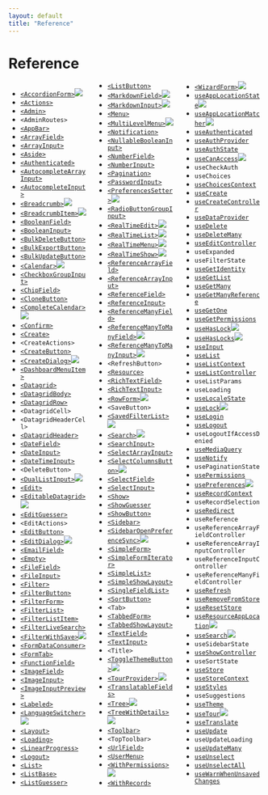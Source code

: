 ```yaml
---
layout: default
title: "Reference"
---
```


# Reference

<div style="column-count:3" markdown="1">

* [`<AccordionForm>`](https://marmelab.com/ra-enterprise/modules/ra-form-layout#accordionform)<img class="icon" src="./img/premium.svg" />
* [`<Actions>`](./CreateEdit.md#actions)
* [`<Admin>`](./Admin.md)
* `<AdminRoutes>`
* [`<AppBar>`](./Theming.md#customizing-the-appbar-content)
* [`<ArrayField>`](./ArrayField.md)
* [`<ArrayInput>`](./ArrayInput.md)
* [`<Aside>`](./CreateEdit.md#aside-component)
* [`<Authenticated>`](./Authenticated.md)
* [`<AutocompleteArrayInput>`](./AutocompleteArrayInput.md)
* [`<AutocompleteInput>`](./AutocompleteInput.md)
* [`<Breadcrumb>`](https://marmelab.com/ra-enterprise/modules/ra-navigation#breadcrumb-adding-a-breadcrumb-path-to-every-page)<img class="icon" src="./img/premium.svg" />
* [`<BreadcrumbItem>`](https://marmelab.com/ra-enterprise/modules/ra-navigation#the-breadcrumbitem-component)<img class="icon" src="./img/premium.svg" />
* [`<BooleanField>`](./BooleanField.md)
* [`<BooleanInput>`](./BooleanInput.md)
* [`<BulkDeleteButton>`](./Buttons.md#bulkdeletebutton)
* [`<BulkExportButton>`](./Buttons.md#bulkexportbutton)
* [`<BulkUpdateButton>`](./Buttons.md#bulkupdatebutton)
* [`<Calendar>`](https://marmelab.com/ra-enterprise/modules/ra-calendar#calendar)<img class="icon" src="./img/premium.svg" />
* [`<CheckboxGroupInput>`](./CheckboxGroupInput.md)
* [`<ChipField>`](./ChipField.md)
* [`<CloneButton>`](./CreateEdit.md#prefilling-a-create-record)
* [`<CompleteCalendar>`](https://marmelab.com/ra-enterprise/modules/ra-calendar#completecalendar)<img class="icon" src="./img/premium.svg" />
* [`<Confirm>`](./Confirm.md)
* [`<Create>`](./CreateEdit.md#the-create-and-edit-components)
* `<CreateActions>`
* [`<CreateButton>`](./Buttons.md#createbutton)
* [`<CreateDialog>`](https://marmelab.com/ra-enterprise/modules/ra-form-layout#createdialog--editdialog)<img class="icon" src="./img/premium.svg" />
* [`<DashboardMenuItem>`](./Theming.md#using-a-custom-menu)
* [`<Datagrid>`](./Datagrid.md)
* [`<DatagridBody>`](./Datagrid.md#body)
* [`<DatagridRow>`](./Datagrid.md#body)
* `<DatagridCell>`
* `<DatagridHeaderCell>`
* [`<DatagridHeader>`](./Datagrid.md#header)
* [`<DateField>`](./DateField.md)
* [`<DateInput>`](./DateInput.md)
* [`<DateTimeInput>`](./DateTimeInput.md)
* `<DeleteButton>`
* [`<DualListInput>`](https://marmelab.com/ra-enterprise/modules/ra-relationships#duallistinput)<img class="icon" src="./img/premium.svg" />
* [`<Edit>`](./CreateEdit.md#the-create-and-edit-components)
* [`<EditableDatagrid>`](https://marmelab.com/ra-enterprise/modules/ra-editable-datagrid)<img class="icon" src="./img/premium.svg" />
* [`<EditGuesser>`](./CreateEdit.md#the-editguesser-component)
* `<EditActions>`
* [`<EditButton>`](./Buttons.md#editbutton)
* [`<EditDialog>`](https://marmelab.com/ra-enterprise/modules/ra-form-layout#createdialog--editdialog)<img class="icon" src="./img/premium.svg" />
* [`<EmailField>`](./EmailField.md)
* [`<Empty>`](./List.md#empty-empty-page-component)  
* [`<FileField>`](./FileField.md)
* [`<FileInput>`](./FileInput.md)
* [`<Filter>`](./List.md#filters-filter-inputs)
* [`<FilterButton>`](./Buttons.md#filterbutton)
* [`<FilterForm>`](./FilterForm.md)
* [`<FilterList>`](./FilterList.md)
* [`<FilterListItem>`](./FilterList.md#children)
* [`<FilterLiveSearch>`](./FilterLiveSearch.md)
* [`<FilterWithSave>`](https://marmelab.com/ra-enterprise/modules/ra-preferences#savedquerieslist-and-filterwithsave-store-user-queries-in-preferences)<img class="icon" src="./img/premium.svg" />
* [`<FormDataConsumer>`](./Inputs.md#linking-two-inputs)
* [`<FormTab>`](./CreateEdit.md#the-tabbedform-component)
* [`<FunctionField>`](./FunctionField.md)
* [`<ImageField>`](./ImageField.md)
* [`<ImageInput>`](./ImageInput.md)
* [`<ImageInputPreview>`](./ImageInput.md#imageinput)
* [`<Labeled>`](./Labeled.md)
* [`<LanguageSwitcher>`](https://marmelab.com/ra-enterprise/modules/ra-preferences#languageswitcher-store-the-locale-in-preferences)<img class="icon" src="./img/premium.svg" />
* [`<Layout>`](./Theming.md#using-a-custom-layout)
* [`<Loading>`](./Theming.md#loading)
* [`<LinearProgress>`](./Theming.md#linearprogress)
* [`<Logout>`](./Theming.md#using-a-custom-logout-button)
* [`<List>`](./List.md#usage)
* [`<ListBase>`](./ListBase.md#usage)
* [`<ListGuesser>`](./ListGuesser.md#usage)
* [`<ListButton>`](./Buttons.md#listbutton)
* [`<MarkdownField>`](https://marmelab.com/ra-enterprise/modules/ra-markdown#markdownfield)<img class="icon" src="./img/premium.svg" />
* [`<MarkdownInput>`](https://marmelab.com/ra-enterprise/modules/ra-markdown#markdowninput)<img class="icon" src="./img/premium.svg" />
* [`<Menu>`](./Theming.md#using-a-custom-menu)
* [`<MultiLevelMenu>`](https://marmelab.com/ra-enterprise/modules/ra-navigation#multilevelmenu-replacing-the-default-menu-by-a-multi-level-one)<img class="icon" src="./img/premium.svg" />
* [`<Notification>`](./Theming.md#notifications)
* [`<NullableBooleanInput>`](./NullableBooleanInput.md)
* [`<NumberField>`](./NumberField.md)
* [`<NumberInput>`](./NumberInput.md)
* [`<Pagination>`](./List.md#pagination-pagination-component)
* [`<PasswordInput>`](./PasswordInput.md)
* [`<PreferencesSetter>`](https://marmelab.com/ra-enterprise/modules/ra-preferences#preferencessetter-setting-preferences-declaratively)<img class="icon" src="./img/premium.svg" />
* [`<RadioButtonGroupInput>`](./RadioButtonGroupInput.md)
* [`<RealTimeEdit>`](https://marmelab.com/ra-enterprise/modules/ra-realtime#real-time-views-list-edit-show)<img class="icon" src="./img/premium.svg" />
* [`<RealTimeList>`](https://marmelab.com/ra-enterprise/modules/ra-realtime#real-time-views-list-edit-show)<img class="icon" src="./img/premium.svg" />
* [`<RealTimeMenu>`](https://marmelab.com/ra-enterprise/modules/ra-realtime#realtimemenu)<img class="icon" src="./img/premium.svg" />
* [`<RealTimeShow>`](https://marmelab.com/ra-enterprise/modules/ra-realtime#real-time-views-list-edit-show)<img class="icon" src="./img/premium.svg" />
* [`<ReferenceArrayField>`](./ReferenceArrayField.md)
* [`<ReferenceArrayInput>`](./ReferenceArrayInput.md)
* [`<ReferenceField>`](./ReferenceField.md)
* [`<ReferenceInput>`](./ReferenceInput.md)
* [`<ReferenceManyField>`](./ReferenceManyField.md)
* [`<ReferenceManyToManyField>`](https://marmelab.com/ra-enterprise/modules/ra-relationships#referencemanytomanyfield)<img class="icon" src="./img/premium.svg" />
* [`<ReferenceManyToManyInput>`](https://marmelab.com/ra-enterprise/modules/ra-relationships#referencemanytomanyinput)<img class="icon" src="./img/premium.svg" />
* `<RefreshButton>`
* [`<Resource>`](./Resource.md)
* [`<RichTextField>`](./RichTextField.md)
* [`<RichTextInput>`](./RichTextInput.md)
* [`<RowForm>`](https://marmelab.com/ra-enterprise/modules/ra-editable-datagrid#rowform)<img class="icon" src="./img/premium.svg" />
* `<SaveButton>`
* [`<SavedFilterList>`](https://marmelab.com/ra-enterprise/modules/ra-preferences#savedquerieslist-and-filterwithsave-store-user-queries-in-preferences)<img class="icon" src="./img/premium.svg" />
* [`<Search>`](https://marmelab.com/ra-enterprise/modules/ra-search#the-search-component)<img class="icon" src="./img/premium.svg" />
* [`<SearchInput>`](./FilteringTutorial.md#searchinput)
* [`<SelectArrayInput>`](./SelectArrayInput.md)
* [`<SelectColumnsButton>`](https://marmelab.com/ra-enterprise/modules/ra-preferences#selectcolumnsbutton-store-datagrid-columns-in-preferences)<img class="icon" src="./img/premium.svg" />
* [`<SelectField>`](./SelectField.md)
* [`<SelectInput>`](./SelectInput.md)
* [`<Show>`](./Show.md#show)
* [`<ShowGuesser`](./ShowGuesser.md#showguesser)
* [`<ShowButton>`](./Buttons.md#showbutton)
* [`<Sidebar>`](./Theming.md#sidebar-customization)
* [`<SidebarOpenPreferenceSync>`](https://marmelab.com/ra-enterprise/modules/ra-preferences#sidebaropenpreferencesync-store-the-sidebar-openclose-state-in-preferences)<img class="icon" src="./img/premium.svg" />
* [`<SimpleForm>`](./CreateEdit.md#the-simpleform-component)
* [`<SimpleFormIterator>`](./ArrayInput.md#usage)
* [`<SimpleList>`](./SimpleList.md)
* [`<SimpleShowLayout>`](./SimpleShowLayout.md)
* [`<SingleFieldList>`](./SingleFieldList.md)
* [`<SortButton>`](./Buttons.md#sortbutton)
* `<Tab>`
* [`<TabbedForm>`](./CreateEdit.md#the-tabbedform-component)
* [`<TabbedShowLayout>`](./TabbedShowLayout.md)
* [`<TextField>`](./TextField.md)
* [`<TextInput>`](./TextInput.md)
* `<Title>`
* [`<ToggleThemeButton>`](https://marmelab.com/ra-enterprise/modules/ra-preferences#togglethemebutton-store-the-theme-in-the-preferences)<img class="icon" src="./img/premium.svg" />
* [`<TourProvider>`](https://marmelab.com/ra-enterprise/modules/ra-tour)<img class="icon" src="./img/premium.svg" />
* [`<TranslatableFields>`](./TranslatableFields.md)
* [`<Tree>`](https://marmelab.com/ra-enterprise/modules/ra-tree#tree-component)<img class="icon" src="./img/premium.svg" />
* [`<TreeWithDetails>`](https://marmelab.com/ra-enterprise/modules/ra-tree#treewithdetails-component)<img class="icon" src="./img/premium.svg" />
* [`<Toolbar>`](./CreateEdit.md#toolbar)
* `<TopToolbar>`
* [`<UrlField>`](./UrlField.md)
* [`<UserMenu>`](./Theming.md#usermenu-customization)
* [`<WithPermissions>`](./WithPermissions.md)<img class="icon" src="./img/premium.svg" />
* [`<WithRecord>`](./WithRecord.md)
* [`<WizardForm>`](https://marmelab.com/ra-enterprise/modules/ra-form-layout#wizardform)<img class="icon" src="./img/premium.svg" />
* [`useAppLocationState`](https://marmelab.com/ra-enterprise/modules/ra-navigation#useapplocationstate-retrieve-and-define-app-location)<img class="icon" src="./img/premium.svg" />
* [`useAppLocationMatcher`](https://marmelab.com/ra-enterprise/modules/ra-navigation#useapplocationmatcher-apply-a-matching-on-the-current-app-location)<img class="icon" src="./img/premium.svg" />
* [`useAuthenticated`](./useAuthenticated.md)
* [`useAuthProvider`](./useAuthProvider.md)
* [`useAuthState`](./useAuthState.md)
* [`useCanAccess`](./useCanAccess.md)<img class="icon" src="./img/premium.svg" />
* `useCheckAuth`
* `useChoices`
* [`useChoicesContext`](./useChoicesContext.md)
* [`useCreate`](./useCreate.md)
* [`useCreateController`](./CreateEdit.md#usecreatecontroller)
* [`useDataProvider`](./useDataProvider.md#usedataprovider)
* [`useDelete`](./useDelete.md)
* [`useDeleteMany`](./useDeleteMany.md)
* [`useEditController`](./CreateEdit.md#useeditcontroller)
* `useExpanded`
* `useFilterState`
* [`useGetIdentity`](./useGetIdentity.md)
* [`useGetList`](./useGetList.md)
* [`useGetMany`](./useGetMany.md)
* [`useGetManyReference`](./useGetManyReference.md)
* [`useGetOne`](./useGetOne.md)
* [`useGetPermissions`](./Authentication.md#usegetpermissions-hook)
* [`useHasLock`](https://marmelab.com/ra-enterprise/modules/ra-realtime#locks-on-content)<img class="icon" src="./img/premium.svg" />
* [`useHasLocks`](https://marmelab.com/ra-enterprise/modules/ra-realtime#locks-on-content)<img class="icon" src="./img/premium.svg" />
* [`useInput`](./Inputs.md#the-useinput-hook)
* [`useList`](./useList.md)
* [`useListContext`](./useListContext.md)
* [`useListController`](./useListController.md)
* `useListParams`
* `useLoading`
* [`useLocaleState`](./Translation.md#uselocalestate-reading-and-setting-the-locale-at-runtime)
* [`useLock`](https://marmelab.com/ra-enterprise/modules/ra-realtime#locks-on-content)<img class="icon" src="./img/premium.svg" />
* [`useLogin`](./useLogin.md)
* [`useLogout`](./useLogout.md)
* `useLogoutIfAccessDenied`
* [`useMediaQuery`](./Theming.md#usemediaquery-hook)
* [`useNotify`](./useNotify.md)
* `usePaginationState`
* [`usePermissions`](./usePermissions.md)
* [`usePreferences`](https://marmelab.com/ra-enterprise/modules/ra-preferences#usepreferences-reading-and-writing-user-preferences)<img class="icon" src="./img/premium.svg" />
* [`useRecordContext`](./useRecordContext.md)
* `useRecordSelection`
* [`useRedirect`](./useRedirect.md)
* `useReference`
* `useReferenceArrayFieldController`
* `useReferenceArrayInputController`
* `useReferenceInputController`
* `useReferenceManyFieldController`
* [`useRefresh`](./useRefresh.md)
* [`useRemoveFromStore`](./useRemoveFromStore.md)
* [`useResetStore`](./useResetStore.md)
* [`useResourceAppLocation`](https://marmelab.com/ra-enterprise/modules/ra-navigation#useresourceapplocation-access-current-resource-app-location)<img class="icon" src="./img/premium.svg" />
* [`useSearch`](https://marmelab.com/ra-enterprise/modules/ra-search#the-usesearch-hook)<img class="icon" src="./img/premium.svg" />
* `useSidebarState`
* [`useShowController`](./useShowController.md#useshowcontroller)
* `useSortState`
* [`useStore`](./useStore.md)
* [`useStoreContext`](./useStoreContext.md)
* [`useStyles`](./Theming.md#overriding-a-component-style)
* `useSuggestions`
* [`useTheme`](./Theming.md#changing-the-theme-programmatically)
* [`useTour`](https://marmelab.com/ra-enterprise/modules/ra-tour)<img class="icon" src="./img/premium.svg" />
* [`useTranslate`](./Translation.md#usetranslate-hook)
* [`useUpdate`](./useUpdate.md)
* `useUpdateLoading`
* [`useUpdateMany`](./useUpdateMany.md)
* [`useUnselect`](./useUnselect.md)
* [`useUnselectAll`](./useUnselectAll.md)
* [`useWarnWhenUnsavedChanges`](./CreateEdit.md#warning-about-unsaved-changes)

</div>
